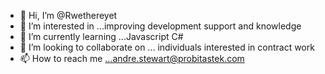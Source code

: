 - 👋 Hi, I’m @Rwethereyet
- 👀 I’m interested in ...improving development support and knowledge 
- 🌱 I’m currently learning ...Javascript C#
- 💞️ I’m looking to collaborate on ... individuals interested in contract work
- 📫 How to reach me ...andre.stewart@probitastek.com

<!---
Rwethereyet/Rwethereyet is a ✨ special ✨ repository because its `README.md` (this file) appears on your GitHub profile.
You can click the Preview link to take a look at your changes.
--->
